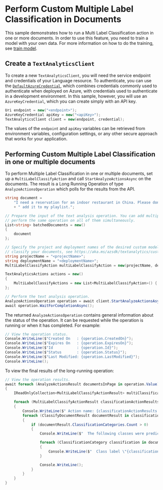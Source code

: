 # Perform Custom Multiple Label Classification in Documents

This sample demonstrates how to run a Multi Label Classification action in one or more documents.  In order to use this feature, you need to train a model with your own data. For more information on how to do the training, see [train model][train_model].

## Create a `TextAnalyticsClient`

To create a new `TextAnalyticsClient`, you will need the service endpoint and credentials of your Language resource. To authenticate, you can use the [`DefaultAzureCredential`][DefaultAzureCredential], which combines credentials commonly used to authenticate when deployed on Azure, with credentials used to authenticate in a development environment. In this sample, however, you will use an `AzureKeyCredential`, which you can create simply with an API key.

```C# Snippet:CreateTextAnalyticsClient
Uri endpoint = new("<endpoint>");
AzureKeyCredential apiKey = new("<apiKey>");
TextAnalyticsClient client = new(endpoint, credential);
```

The values of the `endpoint` and `apiKey` variables can be retrieved from environment variables, configuration settings, or any other secure approach that works for your application.

## Performing Custom Multiple Label Classification in one or multiple documents

To perform Multiple Label Classification in one or multiple documents, set up a `MultiLabelClassifyAction` and call `StartAnalyzeActionsAsync` on the documents. The result is a Long Running Operation of type `AnalyzeActionsOperation` which polls for the results from the API.

```C# Snippet:Sample10_MultiLabelClassifyConvenienceAsync
string document =
    "I need a reservation for an indoor restaurant in China. Please don't stop the music. Play music and"
    + " add it to my playlist.";

// Prepare the input of the text analysis operation. You can add multiple documents to this list and
// perform the same operation on all of them simultaneously.
List<string> batchedDocuments = new()
{
    document
};

// Specify the project and deployment names of the desired custom model. To train your own custom model to
// classify your documents, see https://aka.ms/azsdk/textanalytics/customfunctionalities.
string projectName = "<projectName>";
string deploymentName = "<deploymentName>";
MultiLabelClassifyAction multiLabelClassifyAction = new(projectName, deploymentName);

TextAnalyticsActions actions = new()
{
    MultiLabelClassifyActions = new List<MultiLabelClassifyAction>() { multiLabelClassifyAction }
};

// Perform the text analysis operation.
AnalyzeActionsOperation operation = await client.StartAnalyzeActionsAsync(batchedDocuments, actions);
await operation.WaitForCompletionAsync();
```

The returned `AnalyzeActionsOperation` contains general information about the status of the operation. It can be requested while the operation is running or when it has completed. For example:

```C# Snippet:Sample10_MultiLabelClassifyConvenienceAsync_ViewOperationStatus
// View the operation status.
Console.WriteLine($"Created On   : {operation.CreatedOn}");
Console.WriteLine($"Expires On   : {operation.ExpiresOn}");
Console.WriteLine($"Id           : {operation.Id}");
Console.WriteLine($"Status       : {operation.Status}");
Console.WriteLine($"Last Modified: {operation.LastModified}");
Console.WriteLine();
```

To view the final results of the long-running operation:

```C# Snippet:Sample10_MultiLabelClassifyConvenienceAsync_ViewResults
// View the operation results.
await foreach (AnalyzeActionsResult documentsInPage in operation.Value)
{
    IReadOnlyCollection<MultiLabelClassifyActionResult> multiClassificationActionResults = documentsInPage.MultiLabelClassifyResults;

    foreach (MultiLabelClassifyActionResult classificationActionResults in multiClassificationActionResults)
    {
        Console.WriteLine($" Action name: {classificationActionResults.ActionName}");
        foreach (ClassifyDocumentResult documentResult in classificationActionResults.DocumentsResults)
        {
            if (documentResult.ClassificationCategories.Count > 0)
            {
                Console.WriteLine($"  The following classes were predicted for this document:");

                foreach (ClassificationCategory classification in documentResult.ClassificationCategories)
                {
                    Console.WriteLine($"  Class label \"{classification.Category}\" predicted with a confidence score of {classification.ConfidenceScore}.");
                }

                Console.WriteLine();
            }
        }
    }
}
```

[train_model]: https://aka.ms/azsdk/textanalytics/customfunctionalities
[DefaultAzureCredential]: https://github.com/Azure/azure-sdk-for-net/blob/main/sdk/identity/Azure.Identity/README.md
[README]: https://github.com/Azure/azure-sdk-for-net/blob/main/sdk/textanalytics/Azure.AI.TextAnalytics/README.md
